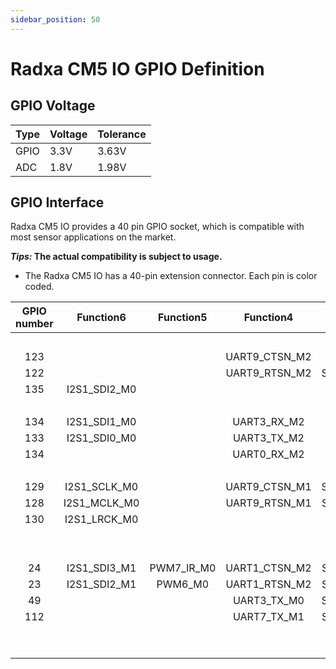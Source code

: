 ```yaml
---
sidebar_position: 50
---
```


# Radxa CM5 IO GPIO Definition

## GPIO Voltage

| Type | Voltage | Tolerance |
| ---- | ------- | --------- |
| GPIO | 3.3V    | 3.63V     |
| ADC  | 1.8V    | 1.98V     |

## GPIO Interface

Radxa CM5 IO provides a 40 pin GPIO socket, which is compatible with most sensor applications on the market.

**_Tips:_ The actual compatibility is subject to usage.**

- The Radxa CM5 IO has a 40-pin extension connector. Each pin is color coded.

<div className='gpio_style'>

| GPIO number |  Function6   | Function5  |   Function4   |  Function3   |  Function2  |  Function1  |               Pin#               |              Pin#               | Function1 |  Function2  |  Function3   |                 Function4                 |  Function5  |  Function6   | GPIO number |
| :---------: | :----------: | :--------: | :-----------: | :----------: | :---------: | :---------: | :------------------------------: | :-----------------------------: | :-------: | :---------: | :----------: | :---------------------------------------: | :---------: | :----------: | :---------: |
|             |              |            |               |              |             |    +3.3V    | <div className='yellow'>1</div>  |  <div className='red'>2</div>   |   +5.0V   |             |              |                                           |             |              |             |
|     123     |              |            | UART9_CTSN_M2 | SPI0_CLK_M3  | I2C7_SDA_M2 |  GPIO3_D3   |  <div className='green'>3</div>  |  <div className='red'>4</div>   |   +5.0V   |             |              |                                           |             |              |             |
|     122     |              |            | UART9_RTSN_M2 | SPI0_MOSI_M3 | I2C7_SCL_M2 |  GPIO3_D2   |  <div className='green'>5</div>  | <div className='black'>6</div>  |    GND    |             |              |                                           |             |              |             |
|     135     | I2S1_SDI2_M0 |            |               |              | I2C5_SDA_M2 |  GPIO4_A7   |  <div className='green'>7</div>  | <div className='green'>8</div>  | GPIO0_B5  | I2C1_SCL_M0 |              | <div className='orange'>UART2_TX_M0</div> |             | I2S1_MCLK_M1 |     13      |
|             |              |            |               |              |             |     GND     |  <div className='black'>9</div>  | <div className='green'>10</div> | GPIO0_B6  | I2C1_SDA_M0 |              | <div className='orange'>UART2_RX_M0</div> |             | I2S1_SCLK_M1 |     14      |
|     134     | I2S1_SDI1_M0 |            |  UART3_RX_M2  |              | I2C5_SCL_M2 |  GPIO4_A6   | <div className='green'>11</div>  | <div className='green'>12</div> | GPIO0_C2  |             |              |                                           |             |              |     18      |
|     133     | I2S1_SDI0_M0 |            |  UART3_TX_M2  |              | I2C3_SDA_M2 |  GPIO4_A5   | <div className='green'>13</div>  | <div className='black'>14</div> |    GND    |             |              |                                           |             |              |             |
|     134     |              |            |  UART0_RX_M2  |              | I2C3_SCL_M2 |  GPIO4_A4   | <div className='green'>15</div>  | <div className='green'>16</div> | GPIO1_C4  | I2C2_SDA_M3 | SPI4_CS1_M0  |                                           | PWM11_IR_M2 |              |     52      |
|             |              |            |               |              |             |    +3.3V    | <div className='yellow'>17</div> | <div className='green'>18</div> | GPIO1_D5  |             | SPI1_CS1_M2  |                                           |             |              |     61      |
|     129     | I2S1_SCLK_M0 |            | UART9_CTSN_M1 | SPI0_MOSI_M1 |             |  GPIO4_A1   | <div className='green'>19</div>  | <div className='black'>20</div> |    GND    |             |              |                                           |             |              |             |
|     128     | I2S1_MCLK_M0 |            | UART9_RTSN_M1 | SPI0_MISO_M1 |             |  GPIO4_A0   | <div className='green'>21</div>  | <div className='green'>22</div> | GPIO1_B1  |             | SPI0_MISO_M2 |                                           |             |              |     41      |
|     130     | I2S1_LRCK_M0 |            |               | SPI0_CLK_M1  |             |  GPIO4_A2   | <div className='green'>23</div>  | <div className='green'>24</div> | GPIO4_B2  | I2C7_SCL_M3 | SPI0_CS0_M1  |               UART8_RTSN_M0               |  PWM14_M1   | I2S1_SDO1_M0 |     138     |
|             |              |            |               |              |             |     GND     | <div className='black'>25</div>  | <div className='green'>26</div> | GPIO3_B7  | I2C3_SCL_M1 | SPI1_MOSI_M1 |                                           |             |              |     111     |
|             |              |            |               |              |             |    +3.3V    |  <div className='blue'>27</div>  | <div className='blue'>28</div>  |   +3.3V   |             |              |                                           |             |              |             |
|     24      | I2S1_SDI3_M1 | PWM7_IR_M0 | UART1_CTSN_M2 | SPI3_MISO_M2 | I2C6_SCL_M0 |  GPIO0_D0   | <div className='green'>29</div>  | <div className='black'>30</div> |    GND    |             |              |                                           |             |              |             |
|     23      | I2S1_SDI2_M1 |  PWM6_M0   | UART1_RTSN_M2 | SPI0_MISO_M0 | I2C6_SDA_M0 |  GPIO0_C7   | <div className='green'>31</div>  | <div className='green'>32</div> | GPIO1_B7  | I2C5_SDA_M3 |              |                                           |  PWM13_M2   | SPDIF1_TX_M0 |     47      |
|     49      |              |            |  UART3_TX_M0  | SPI4_MOSI_M0 | I2C3_SCL_M0 |  GPIO1_C1   | <div className='green'>33</div>  | <div className='black'>34</div> |    GND    |             |              |                                           |             |              |             |
|     112     |              |            |  UART7_TX_M1  | SPI1_MISO_M1 | I2C3_SDA_M1 |  GPIO3_C0   | <div className='green'>35</div>  | <div className='green'>36</div> | GPIO1_C6  | I2C4_SDA_M4 |              |                                           | PWM15_IR_M2 |              |     54      |
|             |              |            |               |              |             | SARADC_VIN4 | <div className='green'>37</div>  | <div className='green'>38</div> | GPIO1_D2  | I2C1_SCL_M4 |  I2S0_SDI2   |                UART4_TX_M0                |   PWM0_M1   |  I2S0_SDO3   |     58      |
|             |              |            |               |              |             |     GND     | <div className='black'>39</div>  | <div className='green'>40</div> | GPIO0_D3  |             | SPI3_CLK_M2  |                                           |             |              |     59      |

</div>
